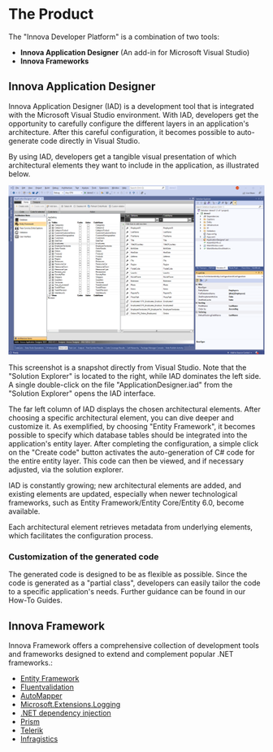 # The Product

The "Innova Developer Platform" is a combination of two tools:

- **Innova Application Designer** (An add-in for Microsoft Visual Studio)
- **Innova Frameworks**

## Innova Application Designer

Innova Application Designer (IAD) is a development tool that is integrated with the Microsoft Visual Studio environment. With IAD, developers get the opportunity to carefully configure the different layers in an application's architecture. After this careful configuration, it becomes possible to auto-generate code directly in Visual Studio.

By using IAD, developers get a tangible visual presentation of which architectural elements they want to include in the application, as illustrated below.

![iad](elements/media/product_2022-05-24-10-00-45.png)

This screenshot is a snapshot directly from Visual Studio. Note that the "Solution Explorer" is located to the right, while IAD dominates the left side. A single double-click on the file "ApplicationDesigner.iad" from the "Solution Explorer" opens the IAD interface.

The far left column of IAD displays the chosen architectural elements. After choosing a specific architectural element, you can dive deeper and customize it. As exemplified, by choosing "Entity Framework", it becomes possible to specify which database tables should be integrated into the application's entity layer. After completing the configuration, a simple click on the "Create code" button activates the auto-generation of C# code for the entire entity layer. This code can then be viewed, and if necessary adjusted, via the solution explorer.

IAD is constantly growing; new architectural elements are added, and existing elements are updated, especially when newer technological frameworks, such as Entity Framework/Entity Core/Entity 6.0, become available.

Each architectural element retrieves metadata from underlying elements, which facilitates the configuration process.

### Customization of the generated code

The generated code is designed to be as flexible as possible. Since the code is generated as a "partial class", developers can easily tailor the code to a specific application's needs. Further guidance can be found in our How-To Guides.

## Innova Framework

Innova Framework offers a comprehensive collection of development tools and frameworks designed to extend and complement popular .NET frameworks.:

- [Entity Framework](https://github.com/dotnet/efcore)
- [Fluentvalidation](https://docs.fluentvalidation.net/en/latest/)
- [AutoMapper](https://automapper.org/)
- [Microsoft.Extensions.Logging](https://learn.microsoft.com/en-us/dotnet/core/extensions/logging?tabs=command-line)
- [.NET dependency injection](https://learn.microsoft.com/en-us/dotnet/core/extensions/dependency-injection)
- [Prism](https://prismlibrary.com/docs/)
- [Telerik](https://www.telerik.com/)
- [Infragistics](https://www.infragistics.com/)